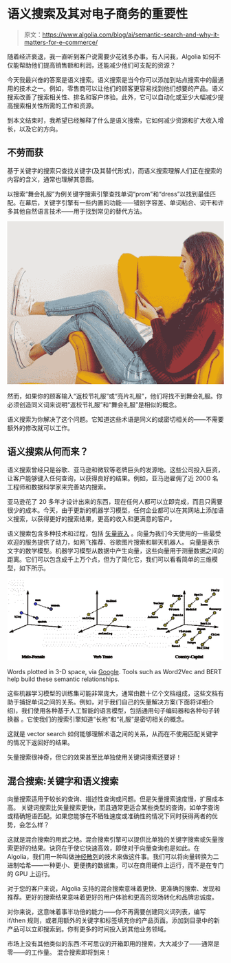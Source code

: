 # 语义搜索及其对电子商务的重要性

> 原文：<https://www.algolia.com/blog/ai/semantic-search-and-why-it-matters-for-e-commerce/>

随着经济衰退，我一直听到客户说需要少花钱多办事。有人问我，Algolia 如何不仅能帮助他们提高销售额和利润，还能减少他们可支配的资源？

今天我最兴奋的答案是语义搜索。语义搜索是当今你可以添加到站点搜索中的最通用的技术之一。例如，零售商可以让他们的顾客更容易找到他们想要的产品。语义搜索改善了搜索相关性、排名和客户体验。此外，它可以自动化或至少大幅减少提高搜索相关性所需的工作和资源。

到本文结束时，我希望已经解释了什么是[](https://www.algolia.com/blog/product/semantic-search-how-it-works-who-its-for/)语义搜索，它如何减少资源和扩大收入增长，以及它的方向。

## [](#results-without-effort)不劳而获

基于关键字的搜索只查找关键字(及其替代形式)，而语义搜索理解人们正在搜索的内容的含义，通常也理解其意图。

以搜索“舞会礼服”为例关键字搜索引擎查找单词“prom”和“dress”以找到最佳匹配。在幕后，关键字引擎有一些内置的功能——错别字容差、单词粘合、词干和许多其他自然语言技术——用于找到常见的替代方法。

![ecommerce shopping ease of use](img/b408847354ac6dde86776abd7979e10c.png)

然而，如果你的顾客输入“返校节礼服”或“亮片礼服”，他们将找不到舞会礼服。你必须创造同义词来说明“返校节礼服”和“舞会礼服”是相似的概念。

语义搜索为你解决了这个问题。它知道这些术语是同义的或密切相关的——不需要额外的修改就可以工作。

## [](#where-did-semantic-search-come-from%c2%a0)语义搜索从何而来？

语义搜索曾经只是谷歌、亚马逊和微软等老牌巨头的发源地。这些公司投入巨资，让客户能够键入任何查询，以获得良好的结果。例如，亚马逊雇佣了近 2000 名工程师和数据科学家来完善站内搜索。

亚马逊花了 20 多年才设计出来的东西，现在任何人都可以立即完成，而且只需要很少的成本。今天，由于更新的机器学习模型，任何企业都可以在其网站上添加语义搜索，以获得更好的搜索结果，更高的收入和更满意的客户。

语义搜索包含多种技术和过程，包括 [矢量嵌入](https://en.wikipedia.org/wiki/Word_embedding) 。向量为我们今天使用的一些最受欢迎的服务提供了动力，如网飞推荐、谷歌图片搜索和聊天机器人。 向量是表示文字的数学模型。机器学习模型从数据中产生向量，这些向量用于测量数据之间的距离。它们可以包含成千上万个点，但为了简化它，我们可以看看简单的三维模型，如下所示。

![vector dimensions](img/fd57fcd00cb8967a5d1034a00bc492de.png)

Words plotted in 3-D space, via [Google](https://cloud.google.com/blog/topics/developers-practitioners/meet-ais-multitool-vector-embeddings). Tools such as Word2Vec and BERT help build these semantic relationships.

这些机器学习模型的训练集可能非常庞大，通常由数十亿个文档组成，这些文档有助于捕捉单词之间的关系。例如，对于我们自己的矢量解决方案(下面将详细介绍)，我们使用各种基于人工智能的语言模型，包括通用句子编码器和各种句子转换器 。它使我们的搜索引擎知道“长袍”和“礼服”是密切相关的概念。

这就是 vector search 如何能够理解术语之间的关系，从而在不使用匹配关键字的情况下返回好的结果。

矢量搜索很神奇，但它的效果甚至比单独使用关键词搜索还要好！

## [](#hybrid-search-keyword-and-semantic-search%c2%a0)混合搜索:关键字和语义搜索

向量搜索适用于较长的查询、描述性查询或问题。但是矢量搜索速度慢，扩展成本高。 关键词搜索比矢量搜索更快，而且通常更适合某些类型的查询，如单字查询或精确短语匹配。如果您能够在不牺牲速度或准确性的情况下同时获得两者的优势，会怎么样？

这就是混合搜索的用武之地。混合搜索引擎可以提供比单独的关键字搜索或矢量搜索更好的结果。诀窍在于使它快速高效，即使对于向量查询也是如此。在 Algolia，我们用一种叫做[神经散列](https://www.algolia.com/blog/ai/vectors-vs-hashes/)的技术来做这件事。我们可以将向量转换为二进制哈希——一种更小、更便携的数据集，可以在商用硬件上运行，而不是在专门的 GPU 上运行。

对于您的客户来说，Algolia 支持的混合搜索意味着更快、更准确的搜索、发现和推荐。更好的搜索结果意味着更好的用户体验和更高的现场转化和品牌忠诚度。

对你来说，这意味着事半功倍的能力——你不再需要创建同义词列表，编写 if/then 规则，或者用额外的关键字和标签填充你的产品页面。添加到目录中的新产品可以立即搜索到。你有更多的时间投入到其他业务领域。

市场上没有其他类似的东西:不可思议的开箱即用的搜索，大大减少了——通常是零——的工作量。 混合搜索即将到来！